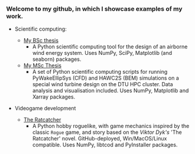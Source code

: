 ### Welcome to my github, in which I showcase examples of my work.

- Scientific computing:
  - [My BSc thesis](https://github.com/dsmordasov/ares_awesizer)
    - A Python scientific computing tool for the design of an airborne wind energy system. Uses NumPy, SciPy, Matplotlib (and seaborn) packages.
  - [My MSc Thesis](https://github.com/dsmordasov/wake_diffusion_rotor)
    - A set of Python scientific computing scripts for running PyWakeEllipSys (CFD) and HAWC2S (BEM) simulations on a special wind turbine design on the DTU HPC cluster. Data analysis and visualisation included. Uses NumPy, Matplotlib and Xarray packages.
 
- Videogame development
  - [The Ratcatcher](https://github.com/dsmordasov/dmitrijs_roguelike)
    - A Python hobby roguelike, with game mechanics inspired by the classic `Rogue` game, and story based on the _Viktor Dyk's_ 'The Ratcatcher' novel. GitHub-deployed, Win/MacOS/Linux compatible. Uses NumPy, libtcod and PyInstaller packages. 
<!--
**dsmordasov/dsmordasov** is a ✨ _special_ ✨ repository because its `README.md` (this file) appears on your GitHub profile.

Here are some ideas to get you started:

- 🔭 I’m currently working on ...
- 🌱 I’m currently learning ...
- 👯 I’m looking to collaborate on ...
- 🤔 I’m looking for help with ...
- 💬 Ask me about ...
- 📫 How to reach me: ...
- 😄 Pronouns: ...
- ⚡ Fun fact: ...
-->
